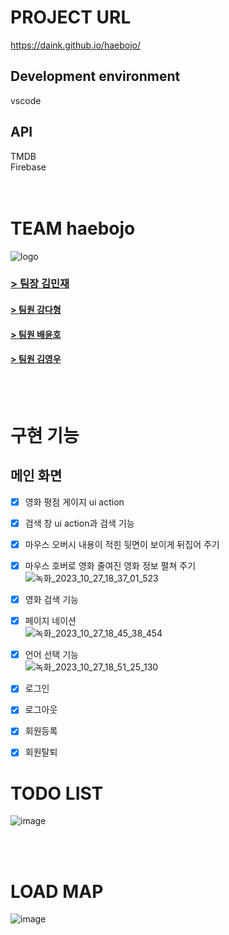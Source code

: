 # PROJECT URL
https://daink.github.io/haebojo/
## Development environment
vscode
## API
TMDB <br/>
Firebase <br/>
<br/>
<br/>

# TEAM haebojo
![logo](https://github.com/dainK/haebojo/assets/26786677/8eeb7c73-8468-4f23-b43c-84ebce6df90c)
<br/>
### [> 팀장 김민재](https://velog.io/@minjae98)
#### [> 팀원 강다형](https://dadah.tistory.com)
#### [> 팀원 배윤호](https://stillasever.tistory.com)
#### [> 팀원 김영우](https://pachyuchepe.tistory.com)
<br/>
<br/>

# 구현 기능
## 메인 화면
- [X] 영화 평점 게이지 ui action
- [X] 검색 창 ui action과 검색 기능
- [X] 마우스 오버시 내용이 적힌 뒷면이 보이게 뒤집어 주기
- [X] 마우스 호버로 영화 줄여진 영화 정보 펼쳐 주기<br/>
![녹화_2023_10_27_18_37_01_523](https://github.com/dainK/haebojo/assets/26786677/cf8147c6-7ed3-44b4-9769-088629f0857a)
- [X] 영화 검색 기능
- [X] 페이지 네이션<br/>
![녹화_2023_10_27_18_45_38_454](https://github.com/dainK/haebojo/assets/26786677/fadf57a4-d165-4142-a5e9-6ae1a5844d5c)
- [X] 언어 선택 기능<br/>
![녹화_2023_10_27_18_51_25_130](https://github.com/dainK/haebojo/assets/26786677/ffe02be4-7a82-49c0-842b-79f07bcbe042)
- [X] 로그인
- [x] 로그아웃
- [x] 회원등록
- [x] 회원탈퇴


# TODO LIST
![image](https://github.com/dainK/haebojo/assets/26786677/a8c2e8d4-897f-4401-9fed-e88294c85729)

<br/>
<br/>

# LOAD MAP
![image](https://github.com/dainK/haebojo/assets/26786677/65a51f17-b0e3-444e-b400-3c9bacc77203)

<br/>
<br/>
